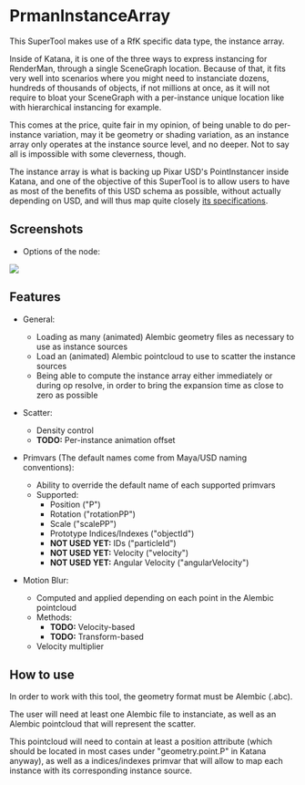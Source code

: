 PrmanInstanceArray
======

This SuperTool makes use of a RfK specific data type, the instance array.

Inside of Katana, it is one of the three ways to express instancing for RenderMan, through a single SceneGraph location. Because of that, it fits very well into scenarios where you might need to instanciate dozens, hundreds of thousands of objects, if not millions at once, as it will not require to bloat your SceneGraph with a per-instance unique location like with hierarchical instancing for example.

This comes at the price, quite fair in my opinion, of being unable to do per-instance variation, may it be geometry or shading variation, as an instance array only operates at the instance source level, and no deeper. Not to say all is impossible with some cleverness, though.

The instance array is what is backing up Pixar USD's PointInstancer inside Katana, and one of the objective of this SuperTool is to allow users to have as most of the benefits of this USD schema as possible, without actually depending on USD, and will thus map quite closely [its specifications](https://github.com/PixarAnimationStudios/USD/wiki/PointInstancer-Object-Model).

Screenshots
------

* Options of the node:

![](https://image.ibb.co/hV88sd/Prman_Instance_Array_Options.png)

Features
------

* General:
    * Loading as many (animated) Alembic geometry files as necessary to use as instance sources
    * Load an (animated) Alembic pointcloud to use to scatter the instance sources
    * Being able to compute the instance array either immediately or during op resolve, in order to bring the expansion time as close to zero as possible

* Scatter:
    * Density control
    * **TODO:** Per-instance animation offset

* Primvars (The default names come from Maya/USD naming conventions):
    * Ability to override the default name of each supported primvars
    * Supported:
        * Position ("P")
        * Rotation ("rotationPP")
        * Scale ("scalePP")
        * Prototype Indices/Indexes ("objectId")
        * **NOT USED YET:** IDs ("particleId")
        * **NOT USED YET:** Velocity ("velocity")
        * **NOT USED YET:** Angular Velocity ("angularVelocity")

* Motion Blur:
    * Computed and applied depending on each point in the Alembic pointcloud
    * Methods:
        * **TODO:** Velocity-based
        * **TODO:** Transform-based
    * Velocity multiplier

How to use
------

In order to work with this tool, the geometry format must be Alembic (.abc).

The user will need at least one Alembic file to instanciate, as well as an Alembic pointcloud that will represent the scatter.

This pointcloud will need to contain at least a position attribute (which should be located in most cases under "geometry.point.P" in Katana anyway), as well as a indices/indexes primvar that will allow to map each instance with its corresponding instance source.
